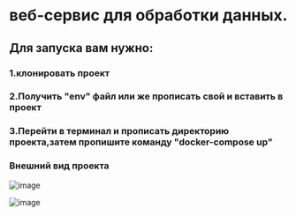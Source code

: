 #  веб-сервис для обработки данных.

## Для запуска вам нужно:

### 1.клонировать проект
### 2.Получить "env" файл или же прописать свой и вставить в проект
### 3.Перейти в терминал и прописать директорию проекта,затем пропишите команду "docker-compose up"

### Внешний вид проекта

![image](https://user-images.githubusercontent.com/75569467/151605486-6491c606-9a7c-467a-8433-85acf9afaaf1.png)


![image](https://user-images.githubusercontent.com/75569467/151605464-dc1d9ece-03b6-4402-8d16-a86da0478c52.png)
